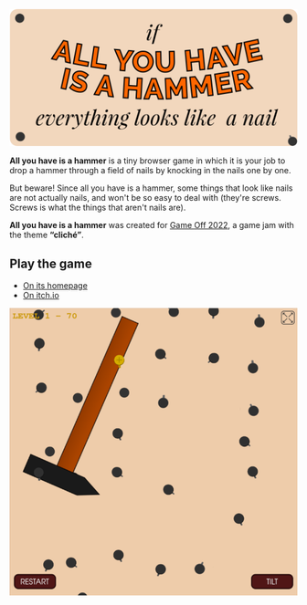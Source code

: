 <p align="center">
<img alt="If all you have is a hammer, everything looks like a nail" src="sprites/png/logo.png">
</p>

**All you have is a hammer** is a tiny browser game in which it is your job to
drop a hammer through a field of nails by knocking in the nails one by one.

But beware! Since all you have is a hammer, some things that look like nails are
not actually nails, and won't be so easy to deal with (they're screws. Screws is
what the things that aren't nails are).

**All you have is a hammer** was created for [Game Off 2022](https://itch.io/jam/game-off-2022),
a game jam with the theme **“cliché”**.

## Play the game

 * [On its homepage](https://tjol.eu/hammer-game/)
 * [On itch.io](https://tjol.itch.io/all-you-have-is-a-hammer)

<p align="center">
<img src="screenshot.png">
</p>

